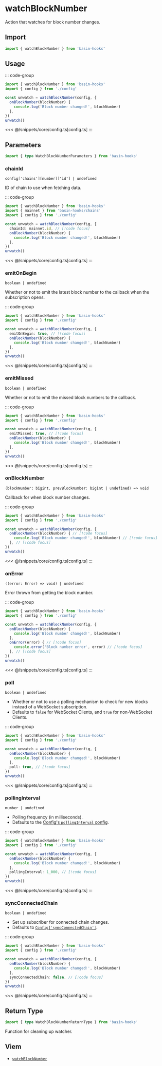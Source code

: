 # watchBlockNumber

Action that watches for block number changes.

## Import

```ts
import { watchBlockNumber } from 'basin-hooks'
```

## Usage

::: code-group
```ts [index.ts]
import { watchBlockNumber } from 'basin-hooks'
import { config } from './config'

const unwatch = watchBlockNumber(config, {
  onBlockNumber(blockNumber) {
    console.log('Block number changed!', blockNumber)
  },
})
unwatch()
```
<<< @/snippets/core/config.ts[config.ts]
:::

## Parameters

```ts
import { type WatchBlockNumberParameters } from 'basin-hooks'
```

### chainId

`config['chains'][number]['id'] | undefined`

ID of chain to use when fetching data.

::: code-group
```ts [index.ts]
import { watchBlockNumber } from 'basin-hooks'
import { mainnet } from 'basin-hooks/chains'
import { config } from './config'

const unwatch = watchBlockNumber(config, {
  chainId: mainnet.id, // [!code focus]
  onBlockNumber(blockNumber) {
    console.log('Block number changed!', blockNumber)
  },
})
unwatch()
```
<<< @/snippets/core/config.ts[config.ts]
:::

### emitOnBegin

`boolean | undefined`

Whether or not to emit the latest block number to the callback when the subscription opens.

::: code-group
```ts [index.ts]
import { watchBlockNumber } from 'basin-hooks'
import { config } from './config'

const unwatch = watchBlockNumber(config, {
  emitOnBegin: true, // [!code focus]
  onBlockNumber(blockNumber) {
    console.log('Block number changed!', blockNumber)
  },
})
unwatch()
```
<<< @/snippets/core/config.ts[config.ts]
:::

### emitMissed

`boolean | undefined`

Whether or not to emit the missed block numbers to the callback.

::: code-group
```ts [index.ts]
import { watchBlockNumber } from 'basin-hooks'
import { config } from './config'

const unwatch = watchBlockNumber(config, {
  emitMissed: true, // [!code focus]
  onBlockNumber(blockNumber) {
    console.log('Block number changed!', blockNumber)
  },
})
unwatch()
```
<<< @/snippets/core/config.ts[config.ts]
:::


### onBlockNumber

`(blockNumber: bigint, prevBlockNumber: bigint | undefined) => void`

Callback for when block number changes.

::: code-group
```ts [index.ts]
import { watchBlockNumber } from 'basin-hooks'
import { config } from './config'

const unwatch = watchBlockNumber(config, {
  onBlockNumber(blockNumber) { // [!code focus]
    console.log('Block number changed!', blockNumber) // [!code focus]
  }, // [!code focus]
})
unwatch()
```
<<< @/snippets/core/config.ts[config.ts]
:::

### onError

`((error: Error) => void) | undefined`

Error thrown from getting the block number.

::: code-group
```ts [index.ts]
import { watchBlockNumber } from 'basin-hooks'
import { config } from './config'

const unwatch = watchBlockNumber(config, {
  onBlockNumber(blockNumber) { 
    console.log('Block number changed!', blockNumber) 
  }, 
  onError(error) { // [!code focus]
    console.error('Block number error', error) // [!code focus]
  }, // [!code focus]
})
unwatch()
```
<<< @/snippets/core/config.ts[config.ts]
:::

### poll

`boolean | undefined`

- Whether or not to use a polling mechanism to check for new blocks instead of a WebSocket subscription.
- Defaults to `false` for WebSocket Clients, and `true` for non-WebSocket Clients.

::: code-group
```ts [index.ts]
import { watchBlockNumber } from 'basin-hooks'
import { config } from './config'

const unwatch = watchBlockNumber(config, {
  onBlockNumber(blockNumber) { 
    console.log('Block number changed!', blockNumber) 
  }, 
  poll: true, // [!code focus]
})
unwatch()
```
<<< @/snippets/core/config.ts[config.ts]
:::

### pollingInterval

`number | undefined`

- Polling frequency (in milliseconds).
- Defaults to the [Config's `pollingInterval` config](/core/api/createConfig#pollinginterval).

::: code-group
```ts [index.ts]
import { watchBlockNumber } from 'basin-hooks'
import { config } from './config'

const unwatch = watchBlockNumber(config, {
  onBlockNumber(blockNumber) { 
    console.log('Block number changed!', blockNumber) 
  }, 
  pollingInterval: 1_000, // [!code focus]
})
unwatch()
```
<<< @/snippets/core/config.ts[config.ts]
:::

### syncConnectedChain

`boolean | undefined`

- Set up subscriber for connected chain changes.
- Defaults to [`Config['syncConnectedChain']`](/core/api/createConfig#syncconnectedchain).

::: code-group
```ts [index.ts]
import { watchBlockNumber } from 'basin-hooks'
import { config } from './config'

const unwatch = watchBlockNumber(config, {
  onBlockNumber(blockNumber) {
    console.log('Block number changed!', blockNumber)
  },
  syncConnectedChain: false, // [!code focus]
})
unwatch()
```
<<< @/snippets/core/config.ts[config.ts]
:::

## Return Type

```ts
import { type WatchBlockNumberReturnType } from 'basin-hooks'
```

Function for cleaning up watcher.

## Viem

- [`watchBlockNumber`](https://viem.sh/docs/actions/public/watchBlockNumber.html)
